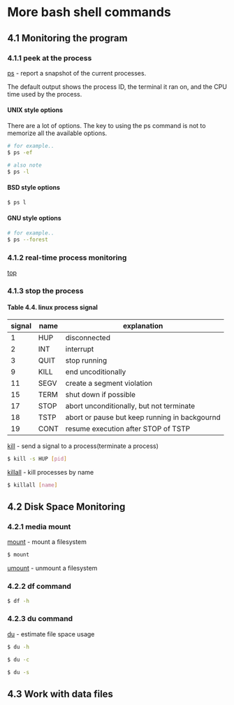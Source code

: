 # More bash shell commands

## 4.1 Monitoring the program

### 4.1.1 peek at the process

[ps](https://man7.org/linux/man-pages/man1/ps.1.html) - report a snapshot of the current processes.

The default output shows the process ID, the terminal it ran on, and the CPU time used by the process.

#### UNIX style options

There are a lot of options.
The key to using the ps command is not to memorize all the available options.

```bash
# for example..
$ ps -ef

# also note
$ ps -l
```

#### BSD style options

```bash
$ ps l
```


#### GNU style options

```bash
# for example..
$ ps --forest
```


### 4.1.2 real-time process monitoring

[top](https://man7.org/linux/man-pages/man1/top.1.html)

### 4.1.3 stop the process

#### Table 4.4. linux process signal

| signal | name | explanation                                   |
|--------|------|-----------------------------------------------|
| 1      | HUP  | disconnected                                  |
| 2      | INT  | interrupt                                     |
| 3      | QUIT | stop running                                  |
| 9      | KILL | end uncoditionally                            |
| 11     | SEGV | create a segment violation                    |
| 15     | TERM | shut down if possible                         |
| 17     | STOP | abort unconditionally, but not terminate      |
| 18     | TSTP | abort or pause but keep running in backgournd |
| 19     | CONT | resume execution after STOP of TSTP           |

[kill](https://man7.org/linux/man-pages/man1/kill.1.html) - send a signal to a process(terminate a process)

```bash
$ kill -s HUP [pid]
```

[killall](https://man7.org/linux/man-pages/man1/killall.1.html) - kill processes by name

```bash
$ killall [name]
```


## 4.2 Disk Space Monitoring

### 4.2.1 media mount

[mount](https://man7.org/linux/man-pages/man8/mount.8.html) - mount a filesystem

```bash
$ mount
```

[umount](https://man7.org/linux/man-pages/man8/umount.8.html) - unmount a filesystem

### 4.2.2 df command

```bash
$ df -h
```

### 4.2.3 du command

[du](https://man7.org/linux/man-pages/man1/du.1.html) - estimate file space usage

```bash
$ du -h

$ du -c

$ du -s
```


## 4.3 Work with data files
